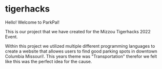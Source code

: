# tigerhacks
Hello! Welcome to ParkPal!

This is our project that we have created for the Mizzou Tigerhacks 2022 Event.

Within this project we utilized multiple different programming languages
to create a website that allowes users to find good parking spots 
in downtown Columbia Missouri!. This years theme was "Transportation"
therefor we felt like this was the perfect idea for the cause.
